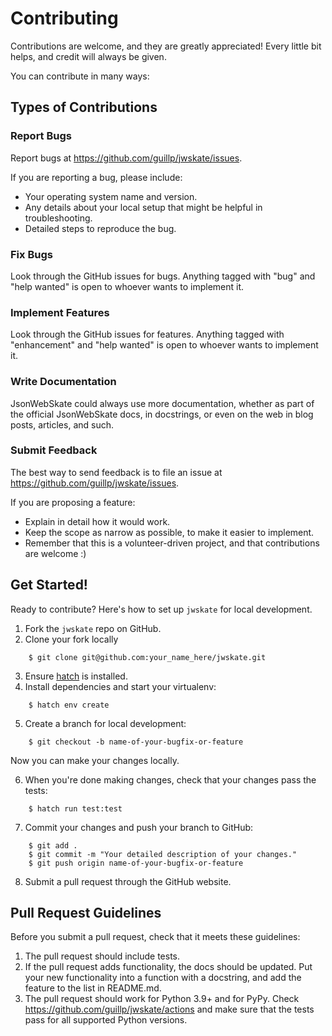 # Contributing

Contributions are welcome, and they are greatly appreciated! Every little bit helps, and credit will always be given.

You can contribute in many ways:

## Types of Contributions

### Report Bugs

Report bugs at https://github.com/guillp/jwskate/issues.

If you are reporting a bug, please include:

- Your operating system name and version.
- Any details about your local setup that might be helpful in troubleshooting.
- Detailed steps to reproduce the bug.

### Fix Bugs

Look through the GitHub issues for bugs. Anything tagged with "bug" and "help wanted" is open to whoever wants to
implement it.

### Implement Features

Look through the GitHub issues for features. Anything tagged with "enhancement" and "help wanted" is open to whoever
wants to implement it.

### Write Documentation

JsonWebSkate could always use more documentation, whether as part of the official JsonWebSkate docs, in docstrings, or
even on the web in blog posts, articles, and such.

### Submit Feedback

The best way to send feedback is to file an issue at https://github.com/guillp/jwskate/issues.

If you are proposing a feature:

- Explain in detail how it would work.
- Keep the scope as narrow as possible, to make it easier to implement.
- Remember that this is a volunteer-driven project, and that contributions are welcome :)

## Get Started!

Ready to contribute? Here's how to set up `jwskate` for local development.

1. Fork the `jwskate` repo on GitHub.
2. Clone your fork locally

```
    $ git clone git@github.com:your_name_here/jwskate.git
```

3. Ensure [hatch](https://hatch.pypa.io/) is installed.
4. Install dependencies and start your virtualenv:

```
    $ hatch env create
```

5. Create a branch for local development:

```
    $ git checkout -b name-of-your-bugfix-or-feature
```

Now you can make your changes locally.

6. When you're done making changes, check that your changes pass the tests:

```
    $ hatch run test:test
```

7. Commit your changes and push your branch to GitHub:

```
    $ git add .
    $ git commit -m "Your detailed description of your changes."
    $ git push origin name-of-your-bugfix-or-feature
```

8. Submit a pull request through the GitHub website.

## Pull Request Guidelines

Before you submit a pull request, check that it meets these guidelines:

1. The pull request should include tests.
2. If the pull request adds functionality, the docs should be updated. Put your new functionality into a function with a
   docstring, and add the feature to the list in README.md.
3. The pull request should work for Python 3.9+ and for PyPy. Check
   https://github.com/guillp/jwskate/actions and make sure that the tests pass for all supported Python versions.
